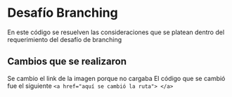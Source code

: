 # Desafío Branching
En este código se resuelven las consideraciones que se platean dentro del requerimiento del desafío de branching
## Cambios que se realizaron
Se cambio el link de la imagen porque no cargaba
El código que se cambió fue el siguiente
```<a href="aquí se cambió la ruta"> </a>```
